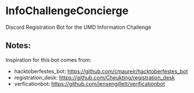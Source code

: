 # InfoChallengeConcierge
Discord Registration Bot for the UMD Information Challenge


## Notes:
Inspiration for this bot comes from:
 - hacktoberfestes_bot: https://github.com/cmaureir/hacktoberfestes_bot
 - registration_desk: https://github.com/Cheukting/registration_desk
 - verficationbot: https://github.com/jensengillett/verificationbot
